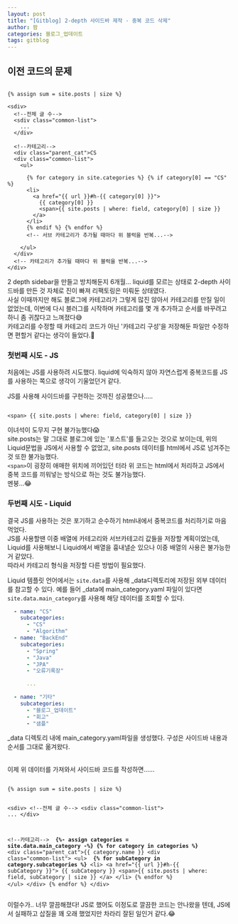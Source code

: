 ```yaml
---
layout: post
title: "[Gitblog] 2-depth 사이드바 제작 - 중복 코드 삭제"
author: 팜
categories: 블로그_업데이트
tags: gitblog
---
```


## 이전 코드의 문제

<pre><code>
&#123;% assign sum = site.posts | size %}

&#60;sdiv>
  &#60;!--전체 글 수-->
  &#60;sdiv class="common-list">
    ...
  &#60;/div>

  &#60;!--카테고리-->
  &#60;div class="parent_cat">CS</div>
  &#60;div class="common-list">
    &#60;ul>

      &#123;% for category in site.categories %} &#123;% if category[0] == "CS" %}
      &#60;li>
        &#60;a href="{{ url }}#h-{{ category[0] }}">
          &#123;&#123; category[0] }}
          &#60;span>&#123;&#123; site.posts | where: field, category[0] | size }}</span>
        &#60;/a>
      &#60;/li>
      &#123;% endif %} &#123;% endfor %} 
      &#60;!-- 서브 카테고리가 추가될 때마다 위 블럭을 반복...-->

    &#60;/ul>
  &#60;/div>
  &#60;!-- 카테고리가 추가될 때마다 위 블럭을 반복...-->
&#60;/div>
</code></pre>


2 depth sidebar을 만들고 방치해둔지 6개월... liquid를 모르는 상태로 2-depth 사이드바를 만든 것 자체로 진이 빠져 리팩토링은 미뤄둔 상태였다.  
사실 이때까지만 해도 블로그에 카테고리가 그렇게 많진 않아서 카테고리를 만질 일이 없었는데, 이번에 다시 블러그를 시작하며 카테고리를 몇 개 추가하고 순서를 바꾸려고 하니 좀 귀찮다고 느껴졌다😅  
카테고리를 수정할 때 카테고리 코드가 아닌 '카테고리 구성'을 저장해둔 파일만 수정하면 편할거 같다는 생각이 들었다.🤔   


### 첫번째 시도 - JS
처음에는 JS를 사용하려 시도했다. liquid에 익숙하지 않아 자연스럽게 중복코드를 JS를 사용하는 쪽으로 생각이 기울었던거 같다.  

JS를 사용해 사이드바를 구현하는 것까진 성공했으나..... 

<pre><code>
&#60;span> &#123;&#123; site.posts | where: field, category[0] | size }}</span>
</code></pre>
이녀석이 도무지 구현 불가능했다😱  
site.posts는 말 그대로 블로그에 있는 '포스트'를 들고오는 것으로 보이는데, 위의 Liquid문법을 JS에서 사용할 수 없었고, site.posts 데이터를 html에서 JS로 넘겨주는 것 또한 불가능했다.  
`<span>`이 굉장히 애매한 위치에 끼어있던 터라 위 코드는 html에서 처리하고 JS에서 중복 코드를 끼워넣는 방식으로 하는 것도 불가능했다.  
멘붕...😂


### 두번째 시도 - Liquid
결국 JS를 사용하는 것은 포기하고 순수하기 html내에서 중복코드를 처리하기로 마음먹었다.  
JS를 사용할땐 이중 배열에 카테고리와 서브카테고리 값들을 저장할 계획이었는데, Liquid를 사용해보니 Liquid에서 배열을 흉내낼순 있으나 이중 배열의 사용은 불가능한 거 같았다.  
따라서 카테고리 형식을 저장할 다른 방법이 필요했다. 


Liquid 템플릿 언어에서는 `site.data`를 사용해 _data디렉토리에 저장된 외부 데이터를 참고할 수 있다. 예를 들어 _data에 main_category.yaml 파일이 있다면 `site.data.main_category`를 사용해 해당 데이터를 조회할 수 있다.  

```yaml
  - name: "CS"
    subcategories:
      - "CS"
      - "Algorithm"
  - name: "BackEnd"
    subcategories:
      - "Spring"
      - "Java"
      - "JPA"
      - "오류기록장"

      ...
      
  - name: "기타"
    subcategories:
      - "블로그_업데이트"
      - "회고"
      - "샘플"
```
_data 디렉토리 내에 main_category.yaml파일을 생성했다. 구성은 사이드바 내용과 순서를 그대로 옮겨왔다.  

<br>
이제 위 데이터를 가져와서 사이드바 코드를 작성하면......
<pre>
<code>
&#123;% assign sum = site.posts | size %}

&#60;sdiv>
  &#60;!--전체 글 수-->
  &#60;sdiv class="common-list">
    ...
  &#60;/div>

  &#60;!--카테고리-->
  <strong>
  &#123;%- assign categories = site.data.main_category -%}
  &#123;% for category in categories %}
  </strong>
  &#60;div class="parent_cat">&#123;&#123; category.name }}</div>
  &#60;div class="common-list">
    &#60;ul>
    <strong> &#123;% for subCategory in category.subcategories %}</strong>
        &#60;li>
          &#60;a href="{{ url }}#h-{{ subCategory }}">
            &#123;&#123; subCategory }}
            &#60;span>&#123;&#123; site.posts | where: field, subCategory | size  }}</span>
          &#60;/a>
        &#60;/li>
        &#123;% endfor %}
      &#60;/ul>
    &#60;/div>
&#123;% endfor %}
&#60;/div>
</code>
</pre>

이럴수가.. 너무 깔끔해졌다!
JS로 했어도 이정도로 깔끔한 코드는 안나왔을 텐데, JS에서 실패하고 삽질을 꽤 오래 했었지만 차라리 잘된 일인거 같다.😂